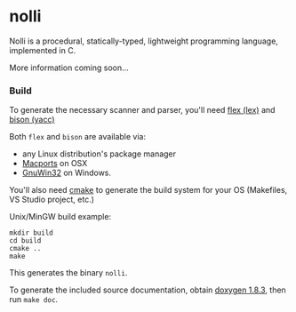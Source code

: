 nolli
=====

Nolli is a procedural, statically-typed, lightweight programming language, implemented in C.

More information coming soon...

### Build 

To generate the necessary scanner and parser, you'll need
[flex (lex)](http://flex.sourceforge.net/) and
[bison (yacc)](http://www.gnu.org/software/bison/)

Both `flex` and `bison` are available via:

- any Linux distribution's package manager
- [Macports](http://www.macports.org/) on OSX
- [GnuWin32](http://gnuwin32.sourceforget.net/) on Windows.

You'll also need [cmake](http://www.cmake.org/) to generate the build system for your OS (Makefiles, VS Studio project, etc.)

Unix/MinGW build example:

    mkdir build
    cd build
    cmake ..
    make

This generates the binary `nolli`.

To generate the included source documentation, obtain [doxygen 1.8.3](http://www.doxygen.org), then run `make doc`.
